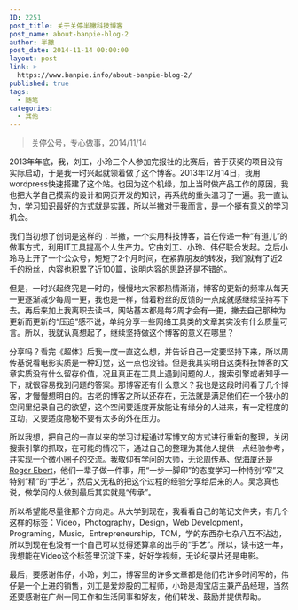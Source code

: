 ```yaml
---
ID: 2251
post_title: 关于关停半撇科技博客
post_name: about-banpie-blog-2
author: 半撇
post_date: 2014-11-14 00:00:00
layout: post
link: >
  https://www.banpie.info/about-banpie-blog-2/
published: true
tags:
  - 随笔
categories:
  - 其他
---
```

> 关停公号，专心做事，2014/11/14

2013年年底，我，刘工，小玲三个人参加完报社的比赛后，苦于获奖的项目没有实际启动，于是我一时兴起就领着做了这个博客。2013年12月14日，我用wordpress快速搭建了这个站。也因为这个机缘，加上当时做产品工作的原因，我也把大学自己摸索的设计和网页开发的知识，再系统的重头温习了一遍。我一直认为，学习知识最好的方式就是实践，所以半撇对于我而言，是一个挺有意义的学习机会。

我们当初想了创词是这样的：半撇，一个实用科技博客，旨在传递一种“有道儿”的做事方式，利用IT工具提高个人生产力。它由刘工、小玲、伟仔联合发起。之后小玲马上开了一个公众号，短短了2个月时间，在紧靠朋友的转发，我们就有了近2千的粉丝，内容也积累了近100篇，说明内容的思路还是不错的。

但是，一时兴起终究是一时的，慢慢地大家都热情渐消，博客的更新的频率从每天一更逐渐减少每周一更，我也是一样，借着粉丝的反馈的一点成就感继续坚持写下去。再后来加上我离职去读书，网站基本都是每2周才会有一更，撇去自己那种为更新而更新的“压迫”感不说，单纯分享一些网络工具类的文章其实没有什么质量可言。所以，我就认真想起了，继续坚持做这个博客的意义在哪里？

分享吗？看完《超体》后我一度一直这么想，并告诉自己一定要坚持下来，所以周传基说看电影实质是一种幻觉，这一点也没错。但是我其实明白这类科技博客的文章实质没有什么留存价值，况且真正在工具上遇到问题的人，搜索引擎或者知乎一下，就很容易找到问题的答案。那博客还有什么意义？我也是这段时间看了几个博客，才慢慢想明白的。古老的博客之所以还存在，无法就是满足他们在一个狭小的空间里纪录自己的欲望，这个空间要适度开放能让有缘分的人进来，有一定程度的互动，又要适度隐秘不要有太多的外在压力。

所以我想，把自己的一直以来的学习过程通过写博文的方式进行重新的整理，关闭搜索引擎的抓取，在可能的情况下，通过自己的整理为其他人提供一点经验参考，并实现一个微小圈子的交流。我敬仰有学问的大师，无论[周传基][1]、[倪海厦][2]还是[Roger Ebert][3]，他们一辈子做一件事，用“一步一脚印”的态度学习一种特别“窄”又特别“精”的“手艺”，然后又无私的把这个过程的经验分享给后来的人。吴念真也说，做学问的人做到最后其实就是“传承”。

所以希望能尽量往那个方向走。从大学到现在，我看看自己的笔记文件夹，有几个这样的标签：Video，Photography，Design，Web Development，Programing，Music，Entrepreneurship，TCM，学的东西杂七杂八互不沾边，所以到现在也没有一个自己可以觉得还算拿的出手的“手艺”。所以，读书这一年，我想能在Video这个标签里沉淀下来，好好学视频，无论纪录片还是电影。

最后，要感谢伟仔，小玲，刘工，博客里的许多文章都是他们花许多时间写的，伟仔是一个上进的销售，刘工是爱炒股的工程师，小玲是淘宝店主兼产品经理，当然还要感谢在广州一同工作和生活同事和好友，他们转发、鼓励并提供帮助。

 [1]: http://www.zhouchuanji.net/
 [2]: http://www.hantang.com/
 [3]: http://www.rogerebert.com/